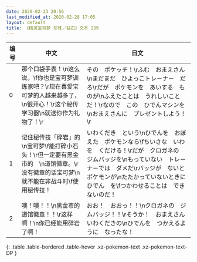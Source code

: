 ```yaml
---
date: 2020-02-23 20:56
last_modified_at: 2020-02-28 17:05
layout: default
title: 《精灵宝可梦 珍珠／钻石》文本 239
---
```

| 编号 | 中文 | 日文 |
| ---- | ---- | ---- |
| 0 | 那个口袋手表！\n这么说，\f你也是宝可梦训练家吧？\r现在喜爱宝可梦的人越来越多了，\n很开心！\r这个秘传学习器\n就送你作为礼物了！\r | その　ポケッチ！\rふむ　おまえさん\nまだまだ　ひよっこトレ－ナ－　だろ\rだが　ポケモンを　あいする　ものが\nふえたことは　うれしいことだ！\rなので　この　ひでんマシンを\nおまえさんに　プレゼントしよう！\r |
| 1 | 记住秘传技「碎岩」的\n宝可梦\f能打碎小石头！\r但一定要有黑金市的　\n道馆徽章。\r没有徽章的话宝可梦\n就不能在非战斗时\f使用秘传技！ | いわくだき　という\nひでんを　おぼえた　ポケモンなら\fちいさな　いわを　くだける！\rだが　クロガネの　ジムバッジを\nもっていない　トレ－ナ－では　ダメだ\rバッジが　ないと　ポケモンが\nたたかっていないときに　ひでん　を\fつかわせることは　できないのだ！ |
| 2 | 噢！噢！！\n黑金市的道馆徽章！！\r这样啊！\n你已经能用碎岩了啊！ | おお！　おおっ！！\nクロガネの　ジムバッジ！！\rそうか！　おまえさん　いわくだきの\nひでんを　つかえるように　なったな！ |
{: .table .table-bordered .table-hover .xz-pokemon-text .xz-pokemon-text-DP }